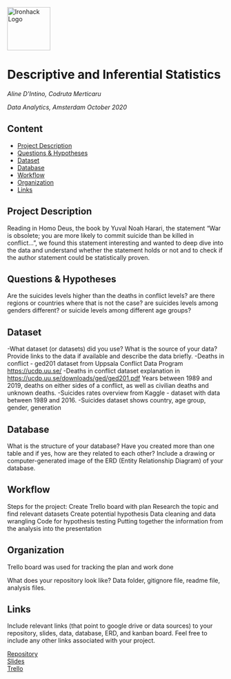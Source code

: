 <img src="https://bit.ly/2VnXWr2" alt="Ironhack Logo" width="100"/>

# Descriptive and Inferential Statistics
*Aline D'Intino, Codruta Merticaru*

*Data Analytics, Amsterdam October 2020*

## Content
- [Project Description](#project-description)
- [Questions & Hypotheses](#questions-hypotheses)
- [Dataset](#dataset)
- [Database](#database)
- [Workflow](#workflow)
- [Organization](#organization)
- [Links](#links)


## Project Description
Reading in Homo Deus, the book by Yuval Noah Harari, the statement “War is obsolete; you are more likely to commit suicide than be killed in conflict...”, we found this statement interesting and wanted to deep dive into the data and understand whether the statement holds or not and to check if the author statement could be statistically proven.

## Questions & Hypotheses
Are the suicides levels higher than the deaths in conflict levels? are there regions or countries where that is not the case? are suicides levels among genders different? or suicide levels among different age groups?

## Dataset
-What dataset (or datasets) did you use? What is the source of your data? Provide links to the data if available and describe the data briefly.
-Deaths in conflict - ged201 dataset from Uppsala Conflict Data Program https://ucdp.uu.se/ 
-Deaths in conflict dataset explanation in https://ucdp.uu.se/downloads/ged/ged201.pdf Years between 1989 and 2019, deaths on either sides of a conflict, as well as civilian deaths and unknown deaths.
-Suicides rates overview from Kaggle - dataset with data between 1989 and 2016. 
-Suicides dataset shows country, age group, gender, generation


## Database
What is the structure of your database? Have you created more than one table and if yes, how are they related to each other? Include a drawing or computer-generated image of the ERD (Entity Relationship Diagram) of your database.

## Workflow
Steps for the project:
Create Trello board with plan
Research the topic and find relevant datasets
Create potential hypothesis 
Data cleaning and data wrangling
Code for hypothesis testing
Putting together the information from the analysis into the presentation

## Organization
Trello board was used for tracking the plan and work done

What does your repository look like? Data folder, gitignore file, readme file, analysis files.

## Links
Include relevant links (that point to google drive or data sources) to your repository, slides, data, database, ERD, and kanban board. Feel free to include any other links associated with your project.

[Repository](https://github.com/alinedintino/project4-statistics)  
[Slides](https://slides.com/)  
[Trello](https://trello.com/b/SmEpjACd/project-4-aline-codruta)  
